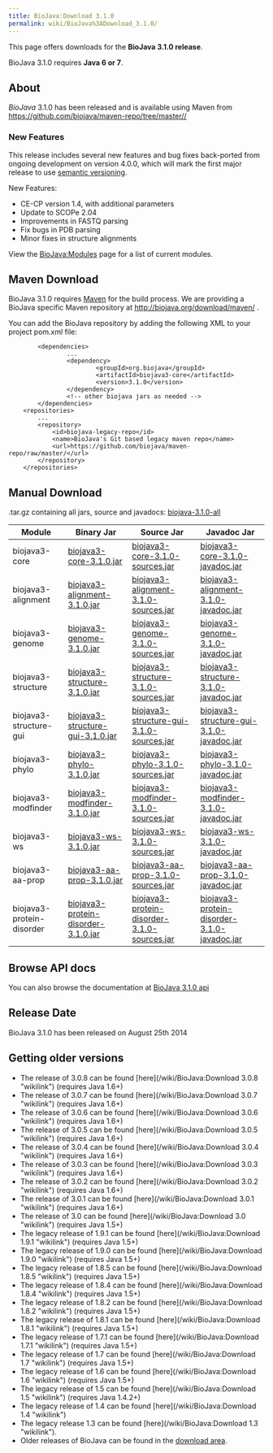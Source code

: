 ```yaml
---
title: BioJava:Download 3.1.0
permalink: wiki/BioJava%3ADownload_3.1.0/
---
```


This page offers downloads for the <b>BioJava 3.1.0 release</b>.

BioJava 3.1.0 requires <b>Java 6 or 7</b>. 

About
-----

*BioJava* 3.1.0 has been released and is available using Maven from
[<https://github.com/biojava/maven-repo/tree/master//>](https://github.com/biojava/maven-repo/tree/master/)

### New Features

This release includes several new features and bug fixes back-ported
from ongoing development on version 4.0.0, which will mark the first
major release to use [semantic versioning](http://semver.org/).

New Features:

-   CE-CP version 1.4, with additional parameters
-   Update to SCOPe 2.04
-   Improvements in FASTQ parsing
-   Fix bugs in PDB parsing
-   Minor fixes in structure alignments

View the <BioJava:Modules> page for a list of current modules.

Maven Download
--------------

BioJava 3.1.0 requires [Maven](http://maven.apache.org/) for the build
process. We are providing a BioJava specific Maven repository at
<http://biojava.org/download/maven/> .

You can add the BioJava repository by adding the following XML to your
project pom.xml file:

            <dependencies>
                    ...
                    <dependency>
                            <groupId>org.biojava</groupId>
                            <artifactId>biojava3-core</artifactId>
                            <version>3.1.0</version>
                    </dependency>
                    <!-- other biojava jars as needed -->
            </dependencies>
        <repositories>
            ...
            <repository>
                <id>biojava-legacy-repo</id>
                <name>BioJava's Git based legacy maven repo</name>
                <url>https://github.com/biojava/maven-repo/raw/master/</url>
            </repository>
        </repositories>

Manual Download
---------------

.tar.gz containing all jars, source and javadocs:
[biojava-3.1.0-all](http://biojava.org/download/bj3.1.0/biojava-3.1.0-all.tar.gz)

| Module                    | Binary Jar                                                                                                                                               | Source Jar                                                                                                                                                               | Javadoc Jar                                                                                                                                                              |
|---------------------------|----------------------------------------------------------------------------------------------------------------------------------------------------------|--------------------------------------------------------------------------------------------------------------------------------------------------------------------------|--------------------------------------------------------------------------------------------------------------------------------------------------------------------------|
| biojava3-core             | [biojava3-core-3.1.0.jar](http://biojava.org/download/maven/org/biojava/biojava3-core/3.1.0/biojava3-core-3.1.0.jar)                                     | [biojava3-core-3.1.0-sources.jar](http://biojava.org/download/maven/org/biojava/biojava3-core/3.1.0/biojava3-core-3.1.0-sources.jar)                                     | [biojava3-core-3.1.0-javadoc.jar](http://biojava.org/download/maven/org/biojava/biojava3-core/3.1.0/biojava3-core-3.1.0-javadoc.jar)                                     |
| biojava3-alignment        | [biojava3-alignment-3.1.0.jar](http://biojava.org/download/maven/org/biojava/biojava3-alignment/3.1.0/biojava3-alignment-3.1.0.jar)                      | [biojava3-alignment-3.1.0-sources.jar](http://biojava.org/download/maven/org/biojava/biojava3-alignment/3.1.0/biojava3-alignment-3.1.0-sources.jar)                      | [biojava3-alignment-3.1.0-javadoc.jar](http://biojava.org/download/maven/org/biojava/biojava3-alignment/3.1.0/biojava3-alignment-3.1.0-javadoc.jar)                      |
| biojava3-genome           | [biojava3-genome-3.1.0.jar](http://biojava.org/download/maven/org/biojava/biojava3-genome/3.1.0/biojava3-genome-3.1.0.jar)                               | [biojava3-genome-3.1.0-sources.jar](http://biojava.org/download/maven/org/biojava/biojava3-genome/3.1.0/biojava3-genome-3.1.0-sources.jar)                               | [biojava3-genome-3.1.0-javadoc.jar](http://biojava.org/download/maven/org/biojava/biojava3-genome/3.1.0/biojava3-genome-3.1.0-javadoc.jar)                               |
| biojava3-structure        | [biojava3-structure-3.1.0.jar](http://biojava.org/download/maven/org/biojava/biojava3-structure/3.1.0/biojava3-structure-3.1.0.jar)                      | [biojava3-structure-3.1.0-sources.jar](http://biojava.org/download/maven/org/biojava/biojava3-structure/3.1.0/biojava3-structure-3.1.0-sources.jar)                      | [biojava3-structure-3.1.0-javadoc.jar](http://biojava.org/download/maven/org/biojava/biojava3-structure/3.1.0/biojava3-structure-3.1.0-javadoc.jar)                      |
| biojava3-structure-gui    | [biojava3-structure-gui-3.1.0.jar](http://biojava.org/download/maven/org/biojava/biojava3-structure-gui/3.1.0/biojava3-structure-gui-3.1.0.jar)          | [biojava3-structure-gui-3.1.0-sources.jar](http://biojava.org/download/maven/org/biojava/biojava3-structure-gui/3.1.0/biojava3-structure-gui-3.1.0-sources.jar)          | [biojava3-structure-gui-3.1.0-javadoc.jar](http://biojava.org/download/maven/org/biojava/biojava3-structure-gui/3.1.0/biojava3-structure-gui-3.1.0-javadoc.jar)          |
| biojava3-phylo            | [biojava3-phylo-3.1.0.jar](http://biojava.org/download/maven/org/biojava/biojava3-phylo/3.1.0/biojava3-phylo-3.1.0.jar)                                  | [biojava3-phylo-3.1.0-sources.jar](http://biojava.org/download/maven/org/biojava/biojava3-phylo/3.1.0/biojava3-phylo-3.1.0-sources.jar)                                  | [biojava3-phylo-3.1.0-javadoc.jar](http://biojava.org/download/maven/org/biojava/biojava3-phylo/3.1.0/biojava3-phylo-3.1.0-javadoc.jar)                                  |
| biojava3-modfinder        | [biojava3-modfinder-3.1.0.jar](http://biojava.org/download/maven/org/biojava/biojava3-modfinder/3.1.0/biojava3-modfinder-3.1.0.jar)                      | [biojava3-modfinder-3.1.0-sources.jar](http://biojava.org/download/maven/org/biojava/biojava3-modfinder/3.1.0/biojava3-modfinder-3.1.0-sources.jar)                      | [biojava3-modfinder-3.1.0-javadoc.jar](http://biojava.org/download/maven/org/biojava/biojava3-modfinder/3.1.0/biojava3-modfinder-3.1.0-javadoc.jar)                      |
| biojava3-ws               | [biojava3-ws-3.1.0.jar](http://biojava.org/download/maven/org/biojava/biojava3-ws/3.1.0/biojava3-ws-3.1.0.jar)                                           | [biojava3-ws-3.1.0-sources.jar](http://biojava.org/download/maven/org/biojava/biojava3-ws/3.1.0/biojava3-ws-3.1.0-sources.jar)                                           | [biojava3-ws-3.1.0-javadoc.jar](http://biojava.org/download/maven/org/biojava/biojava3-ws/3.1.0/biojava3-ws-3.1.0-javadoc.jar)                                           |
| biojava3-aa-prop          | [biojava3-aa-prop-3.1.0.jar](http://biojava.org/download/maven/org/biojava/biojava3-aa-prop/3.1.0/biojava3-aa-prop-3.1.0.jar)                            | [biojava3-aa-prop-3.1.0-sources.jar](http://biojava.org/download/maven/org/biojava/biojava3-aa-prop/3.1.0/biojava3-aa-prop-3.1.0-sources.jar)                            | [biojava3-aa-prop-3.1.0-javadoc.jar](http://biojava.org/download/maven/org/biojava/biojava3-aa-prop/3.1.0/biojava3-aa-prop-3.1.0-javadoc.jar)                            |
| biojava3-protein-disorder | [biojava3-protein-disorder-3.1.0.jar](http://biojava.org/download/maven/org/biojava/biojava3-protein-disorder/3.1.0/biojava3-protein-disorder-3.1.0.jar) | [biojava3-protein-disorder-3.1.0-sources.jar](http://biojava.org/download/maven/org/biojava/biojava3-protein-disorder/3.1.0/biojava3-protein-disorder-3.1.0-sources.jar) | [biojava3-protein-disorder-3.1.0-javadoc.jar](http://biojava.org/download/maven/org/biojava/biojava3-protein-disorder/3.1.0/biojava3-protein-disorder-3.1.0-javadoc.jar) |

Browse API docs
---------------

You can also browse the documentation at [BioJava 3.1.0
api](http://www.biojava.org/docs/api3.1.0/)

Release Date
------------

BioJava 3.1.0 has been released on August 25th 2014

Getting older versions
----------------------

-   The release of 3.0.8 can be found
    [here](/wiki/BioJava:Download 3.0.8 "wikilink") (requires Java 1.6+)
-   The release of 3.0.7 can be found
    [here](/wiki/BioJava:Download 3.0.7 "wikilink") (requires Java 1.6+)
-   The release of 3.0.6 can be found
    [here](/wiki/BioJava:Download 3.0.6 "wikilink") (requires Java 1.6+)
-   The release of 3.0.5 can be found
    [here](/wiki/BioJava:Download 3.0.5 "wikilink") (requires Java 1.6+)
-   The release of 3.0.4 can be found
    [here](/wiki/BioJava:Download 3.0.4 "wikilink") (requires Java 1.6+)
-   The release of 3.0.3 can be found
    [here](/wiki/BioJava:Download 3.0.3 "wikilink") (requires Java 1.6+)
-   The release of 3.0.2 can be found
    [here](/wiki/BioJava:Download 3.0.2 "wikilink") (requires Java 1.6+)
-   The release of 3.0.1 can be found
    [here](/wiki/BioJava:Download 3.0.1 "wikilink") (requires Java 1.6+)
-   The release of 3.0 can be found
    [here](/wiki/BioJava:Download 3.0 "wikilink") (requires Java 1.5+)
-   The legacy release of 1.9.1 can be found
    [here](/wiki/BioJava:Download 1.9.1 "wikilink") (requires Java 1.5+)
-   The legacy release of 1.9.0 can be found
    [here](/wiki/BioJava:Download 1.9.0 "wikilink") (requires Java 1.5+)
-   The legacy release of 1.8.5 can be found
    [here](/wiki/BioJava:Download 1.8.5 "wikilink") (requires Java 1.5+)
-   The legacy release of 1.8.4 can be found
    [here](/wiki/BioJava:Download 1.8.4 "wikilink") (requires Java 1.5+)
-   The legacy release of 1.8.2 can be found
    [here](/wiki/BioJava:Download 1.8.2 "wikilink") (requires Java 1.5+)
-   The legacy release of 1.8.1 can be found
    [here](/wiki/BioJava:Download 1.8.1 "wikilink") (requires Java 1.5+)
-   The legacy release of 1.7.1 can be found
    [here](/wiki/BioJava:Download 1.7.1 "wikilink") (requires Java 1.5+)
-   The legacy release of 1.7 can be found
    [here](/wiki/BioJava:Download 1.7 "wikilink") (requires Java 1.5+)
-   The legacy release of 1.6 can be found
    [here](/wiki/BioJava:Download 1.6 "wikilink") (requires Java 1.5+)
-   The legacy release of 1.5 can be found
    [here](/wiki/BioJava:Download 1.5 "wikilink") (requires Java 1.4.2+)
-   The legacy release of 1.4 can be found
    [here](/wiki/BioJava:Download 1.4 "wikilink")
-   The legacy release 1.3 can be found
    [here](/wiki/BioJava:Download 1.3 "wikilink").
-   Older releases of BioJava can be found in the [download
    area](http://www.biojava.org/download/).

